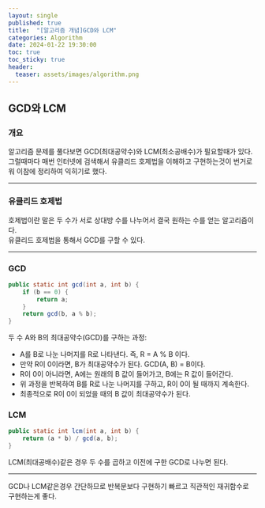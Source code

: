 ```yaml
---
layout: single
published: true
title:  "[알고리즘 개념]GCD와 LCM"
categories: Algorithm
date: 2024-01-22 19:30:00
toc: true
toc_sticky: true
header:
  teaser: assets/images/algorithm.png
---
```


## GCD와 LCM

### 개요
알고리즘 문제를 풀다보면 GCD(최대공약수)와 LCM(최소공배수)가 필요할때가 있다. 그럴때마다 매번 인터넷에 검색해서 유클리드 호제법을 이해하고 구현하는것이 번거로워 이참에 정리하여 익히기로 했다.

----------------

### 유클리드 호제법

호제법이란 말은 두 수가 서로 상대방 수를 나누어서 결국 원하는 수를 얻는 알고리즘이다.  
유클리드 호제법을 통해서 GCD를 구할 수 있다.



----------------

### GCD

```java
public static int gcd(int a, int b) {
    if (b == 0) {
        return a;
    }
    return gcd(b, a % b);
}
```

두 수 A와 B의 최대공약수(GCD)를 구하는 과정:
* A를 B로 나눈 나머지를 R로 나타낸다. 즉, R = A % B 이다.
* 만약 R이 0이라면, B가 최대공약수가 된다. GCD(A, B) = B이다.
* R이 0이 아니라면, A에는 원래의 B 값이 들어가고, B에는 R 값이 들어간다.
* 위 과정을 반복하여 B를 R로 나눈 나머지를 구하고, R이 0이 될 때까지 계속한다.
* 최종적으로 R이 0이 되었을 때의 B 값이 최대공약수가 된다.




### LCM

```java
public static int lcm(int a, int b) {
    return (a * b) / gcd(a, b); 
}
```

LCM(최대공배수)같은 경우 두 수를 곱하고 이전에 구한 GCD로 나누면 된다.


----------------

GCD나 LCM같은경우 간단하므로 반복문보다 구현하기 빠르고 직관적인 재귀함수로 구현하는게 좋다.



